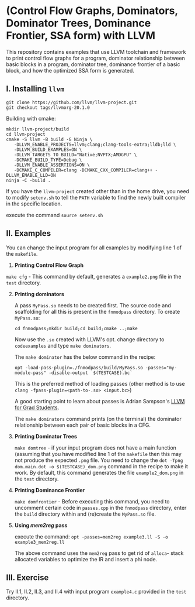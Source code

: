 # (Control Flow Graphs, Dominators, Dominator Trees, Dominance Frontier, SSA form) with LLVM

This repository contains examples that use LLVM toolchain and framework to print control flow graphs for a program, dominator relationship between basic blocks in a program, dominator tree, dominance frontier of a basic block, and how the optimized SSA form is generated.

## I. Installing `llvm`

```
git clone https://github.com/llvm/llvm-project.git
git checkout tags/llvmorg-20.1.0
```

Building with cmake:
```
mkdir llvm-project/build
cd llvm-project
cmake -S llvm -B build -G Ninja \
   -DLLVM_ENABLE_PROJECTS=llvm;clang;clang-tools-extra;lldb;lld \
   -DLLVM_BUILD_EXAMPLES=ON \
   -DLLVM_TARGETS_TO_BUILD="Native;NVPTX;AMDGPU" \
   -DCMAKE_BUILD_TYPE=Debug \
   -DLLVM_ENABLE_ASSERTIONS=ON \
   -DCMAKE_C_COMPILER=clang -DCMAKE_CXX_COMPILER=clang++ -DLLVM_ENABLE_LLD=ON
ninja -C -build . 
```
If you have the `llvm-project` created other than in the home drive, you need to modify `setenv.sh` to tell the `PATH` variable to find the newly built compiler in the specific location. 

execute the command `source setenv.sh`

## II. Examples
You can change the input program for all examples by modifying line 1 of the `makefile`.

1. **Printing Control Flow Graph**
 
  `make cfg` - This command by default, generates a `example2.png` file in the `test` directory. 
 
2. **Printing dominators**

   A pass `MyPass.so` needs to be created first. The source code and scaffolding for all this is present in the `fnmodpass` directory. To create `MyPass.so`:

    ```
    cd fnmodpass;mkdir build;cd build;cmake ..;make
    ```

    Now use the `.so` created with LLVM's opt. change directory to `codeexamples` and type `make dominators`. 


    The `make dominator` has the below command in the recipe:
 
    ```
    opt -load-pass-plugin=./fnmodpass/build/MyPass.so -passes="my-module-pass" -disable-output  $(TESTCASE).bc`
    ```
    This is the preferred method of loading passes (other method is to use `clang -fpass-plugin=<path-to-.so> <input.bc>`)

    A good starting point to learn about passes is Adrian Sampson's [LLVM for Grad Students](https://www.cs.cornell.edu/~asampson/blog/llvm.html).

    The `make dominators` command prints (on the terminal) the dominator relationship between each pair of basic blocks in a CFG.

3. **Printing Dominator Trees**

    `make domtree` - if your input program does not have a main function (assuming that you have modified line 1 of the `makefile` then this may not produce the expected `.png` file. You need to change the `dot -Tpng dom.main.dot -o $(TESTCASE)_dom.png` command in the recipe to make it work. By default, this command generates the file `example2_dom.png` in the `test` directory.
    
4. **Printing Dominance Frontier**

    `make domfrontier` - Before executing this command, you need to uncomment certain code in `passes.cpp` in the `fnmodpass` directory, enter the `build` directory within and (re)create the `MyPass.so` file. 

5. **Using *mem2reg* pass**

   execute the command: `opt -passes=mem2reg example3.ll -S -o example3_mem2reg.ll`

   The above command uses the `mem2reg` pass to get rid of `alloca`- stack allocated variables to optimize the IR and insert a phi node.


## III. Exercise
Try II.1, II.2, II.3, and II.4 with input program `example4.c` provided in the `test` directory.
